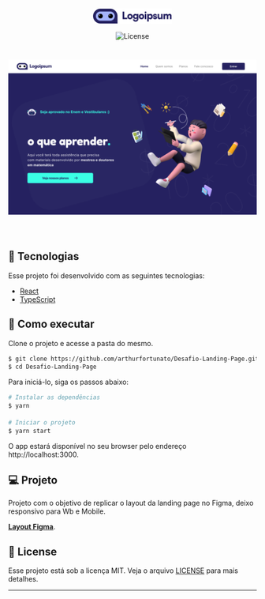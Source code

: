 <p align="center">
  <img alt="Letmeask" src=".github/logo.svg" width="160px">
</p>

<p align="center">
  <img  src="https://img.shields.io/static/v1?label=license&message=MIT&color=8257E5&labelColor=000000" alt="License" />   
</p>

<h1 align="center">
    <img alt="Logoipsum" src=".github/Landing.svg" />
</h1>

<br>

## 🧪 Tecnologias

Esse projeto foi desenvolvido com as seguintes tecnologias:

- [React](https://reactjs.org)
- [TypeScript](https://www.typescriptlang.org/)

## 🚀 Como executar

Clone o projeto e acesse a pasta do mesmo.

```bash
$ git clone https://github.com/arthurfortunato/Desafio-Landing-Page.git
$ cd Desafio-Landing-Page
```

Para iniciá-lo, siga os passos abaixo:
```bash
# Instalar as dependências
$ yarn 

# Iniciar o projeto
$ yarn start 
```
O app estará disponível no seu browser pelo endereço http://localhost:3000.


## 💻 Projeto

Projeto com o objetivo de replicar o layout da landing page no Figma, deixo responsivo para Wb e Mobile.


 **[Layout Figma](https://www.figma.com/file/ESJgBz1dpcImjUwe4pcLex/Desafio?node-id=0%3A1)**.


## 📝 License

Esse projeto está sob a licença MIT. Veja o arquivo [LICENSE](LICENSE.md) para mais detalhes.

---